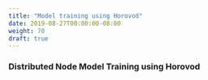 ```yaml
---
title: "Model training using Horovod"
date: 2019-08-27T00:00:00-08:00
weight: 70
draft: true
---
```


### Distributed Node Model Training using Horovod
